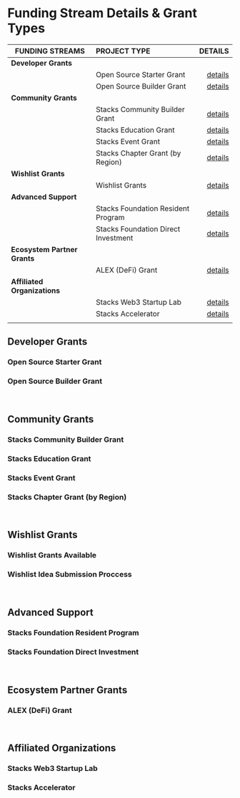 # Funding Stream Details & Grant Types <!-- omit in toc -->

| FUNDING STREAMS              | PROJECT TYPE                        |                                         DETAILS |
| ---------------------------- | :---------------------------------- | ----------------------------------------------: |
| **Developer Grants**         |                                     |
|                              | Open Source Starter Grant           |           [details](#open-source-starter-grant) |
|                              | Open Source Builder Grant           |           [details](#open-source-builder-grant) |
| **Community Grants**         |                                     |                                                 |
|                              | Stacks Community Builder Grant      |      [details](#stacks-community-builder-grant) |
|                              | Stacks Education Grant              |              [details](#stacks-education-grant) |
|                              | Stacks Event Grant                  |                  [details](#stacks-event-grant) |
|                              | Stacks Chapter Grant (by Region)    |      [details](#stacks-chapter-grant-by-region) |
| **Wishlist Grants**          |                                     |                                                 |
|                              | Wishlist Grants                     |                     [details](#wishlist-grants) |
| **Advanced Support**         |                                     |                                                 |
|                              | Stacks Foundation Resident Program  |  [details](#stacks-foundation-resident-program) |
|                              | Stacks Foundation Direct Investment | [details](#stacks-foundation-direct-investment) |
| **Ecosystem Partner Grants** |                                     |                                                 |
|                              | ALEX (DeFi) Grant                   |                     [details](#alex-defi-grant) |
| **Affiliated Organizations** |                                     |                                                 |
|                              | Stacks Web3 Startup Lab             |             [details](#stacks-web3-startup-lab) |
|                              | Stacks Accelerator                  |                  [details](#stacks-accelerator) |
|                              |                                     |

## Developer Grants

### Open Source Starter Grant

### Open Source Builder Grant

</br>

## Community Grants

### Stacks Community Builder Grant

### Stacks Education Grant

### Stacks Event Grant

### Stacks Chapter Grant (by Region)

</br>

## Wishlist Grants

### Wishlist Grants Available

### Wishlist Idea Submission Proccess

</br>

## Advanced Support

### Stacks Foundation Resident Program

### Stacks Foundation Direct Investment

</br>

## Ecosystem Partner Grants

### ALEX (DeFi) Grant

</br>

## Affiliated Organizations

### Stacks Web3 Startup Lab

### Stacks Accelerator
